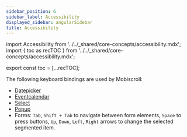 ```yaml
---
sidebar_position: 6
sidebar_label: Accessibility
displayed_sidebar: angularSidebar
title: Accessibility
---
```


import Accessibility from '../../_shared/core-concepts/accessibility.mdx';
import { toc as recTOC } from '../../_shared/core-concepts/accessibility.mdx';

export const toc = [...recTOC];

<Accessibility />

The following keyboard bindings are used by Mobiscroll:
- [Datepicker](/angular/datepicker/accessibility)
- [Eventcalendar](/angular/eventcalendar/accessibility)
- [Select](/angular/select/accessibility)
- [Popup](/angular/popup/accessibility)
- Forms: `Tab`, `Shift + Tab` to navigate between form elements, `Space` to press buttons, `Up`, `Down`, `Left`, `Right` arrows to change the selected segmented item.